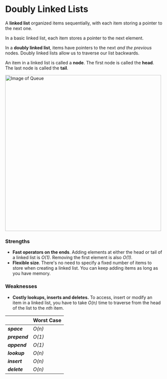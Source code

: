 # Doubly Linked Lists

A **linked list** organized items sequentially, with each item storing a pointer
to the next one.

In a basic linked list, each item stores a pointer to the next element.

In a **doubly linked list**, items have pointers to the next _and the previous_
nodes. Doubly linked lists allow us to traverse our list backwards.

An item in a linked list is called a **node**. The first node is called the
**head**. The last node is called the **tail**.

<img style="width:500" src="https://upload.wikimedia.org/wikipedia/commons/thumb/5/5e/Doubly-linked-list.svg/610px-Doubly-linked-list.svg.png" alt="Image of Queue">

### Strengths

- **Fast operators on the ends**. Adding elements at either the head or tail of
  a linked list is _O(1)_. Removing the first element is also _O(1)_.
- **Flexible size**. There's no need to specify a fixed number of items to
  store when creating a linked list. You can keep adding items as long as you
  have memory.

### Weaknesses

- **Costly lookups, inserts and deletes.** To access, insert or modify an item
  in a linked list, you have to take _O(n)_ time to traverse from the head of
  the list to the _nth_ item.

|               | Worst Case |
| ------------- | ---------- |
| **_space_**   | _O(n)_     |
| **_prepend_** | _O(1)_     |
| **_append_**  | _O(1)_     |
| **_lookup_**  | _O(n)_     |
| **_insert_**  | _O(n)_     |
| **_delete_**  | _O(n)_     |
